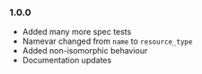 ### 1.0.0

* Added many more spec tests
* Namevar changed from `name` to `resource_type`
* Added non-isomorphic behaviour
* Documentation updates




